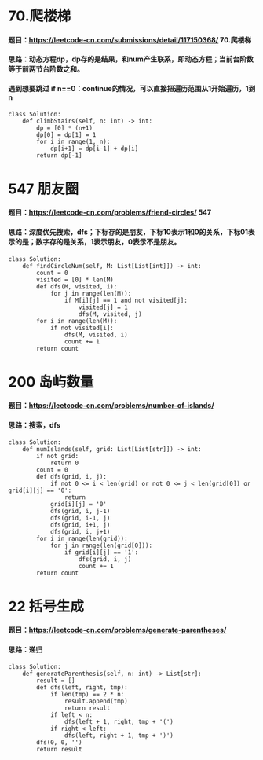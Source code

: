 # 70.爬楼梯
#### 题目：https://leetcode-cn.com/submissions/detail/117150368/  70.爬楼梯 
#### 思路：动态方程dp，dp存的是结果，和num产生联系，即动态方程；当前台阶数等于前两节台阶数之和。
#### 遇到想要跳过 if n==0：continue的情况，可以直接把遍历范围从1开始遍历，1到n
```
class Solution:
    def climbStairs(self, n: int) -> int:
        dp = [0] * (n+1)
        dp[0] = dp[1] = 1
        for i in range(1, n):
            dp[i+1] = dp[i-1] + dp[i]
        return dp[-1]
```

# 547 朋友圈
#### 题目：https://leetcode-cn.com/problems/friend-circles/  547
#### 思路：深度优先搜索，dfs；下标存的是朋友，下标10表示1和0的关系，下标01表示的是；数字存的是关系，1表示朋友，0表示不是朋友。
```
class Solution:
    def findCircleNum(self, M: List[List[int]]) -> int:
        count = 0
        visited = [0] * len(M)
        def dfs(M, visited, i):
            for j in range(len(M)):
                if M[i][j] == 1 and not visited[j]:
                    visited[j] = 1
                    dfs(M, visited, j)
        for i in range(len(M)):
            if not visited[i]:
                dfs(M, visited, i)
                count += 1
        return count 
```

# 200 岛屿数量 
#### 题目：https://leetcode-cn.com/problems/number-of-islands/  
#### 思路：搜索，dfs
```
class Solution:
    def numIslands(self, grid: List[List[str]]) -> int:
        if not grid:
            return 0
        count = 0
        def dfs(grid, i, j):
            if not 0 <= i < len(grid) or not 0 <= j < len(grid[0]) or grid[i][j] == '0':
                return
            grid[i][j] = '0'
            dfs(grid, i, j-1)
            dfs(grid, i-1, j)
            dfs(grid, i+1, j)
            dfs(grid, i, j+1)
        for i in range(len(grid)):
            for j in range(len(grid[0])):
                if grid[i][j] == '1':
                    dfs(grid, i, j)
                    count += 1
        return count
```

# 22 括号生成
#### 题目：https://leetcode-cn.com/problems/generate-parentheses/ 
#### 思路：递归
```
class Solution:
    def generateParenthesis(self, n: int) -> List[str]:
        result = []
        def dfs(left, right, tmp):
            if len(tmp) == 2 * n:
                result.append(tmp)
                return result
            if left < n:
                dfs(left + 1, right, tmp + '(')
            if right < left:
                dfs(left, right + 1, tmp + ')')
        dfs(0, 0, '')
        return result
```